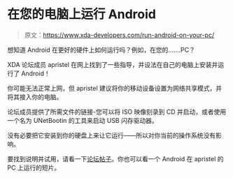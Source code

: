# 在您的电脑上运行 Android

> 原文：<https://www.xda-developers.com/run-android-on-your-pc/>

想知道 Android 在更好的硬件上如何运行吗？例如，在您的.......PC？

XDA 论坛成员 apristel 在网上找到了一些指导，并设法在自己的电脑上安装并运行了 Android！

你可能无法正常上网，但 apristel 建议将你的移动设备设置为网络共享模式，并将其接入你的电脑。

论坛成员提供了所需文件的链接-您可以将 ISO 映像刻录到 CD 并启动，或者使用一个名为 UNetBootin 的工具来启动 USB 闪存驱动器。

没有必要把它安装到你的硬盘上来让它运行——所以对你当前的操作系统没有影响。

要找到说明并试用，请看一下[论坛帖子](http://forum.xda-developers.com/showthread.php?t=733632)。你也可以看一个 Android 在 apristel 的 PC 上运行的短片。